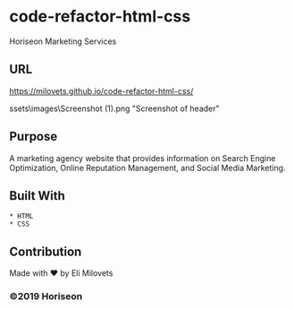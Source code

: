 # code-refactor-html-css
Horiseon Marketing Services

## URL
https://milovets.github.io/code-refactor-html-css/

ssets\images\Screenshot (1).png "Screenshot of header"

## Purpose
A marketing agency website that provides information on Search Engine Optimization, Online Reputation Management, and Social Media Marketing.

## Built With
    * HTML
    * CSS

## Contribution
Made with ❤️️ by Eli Milovets

### ©2019 Horiseon
